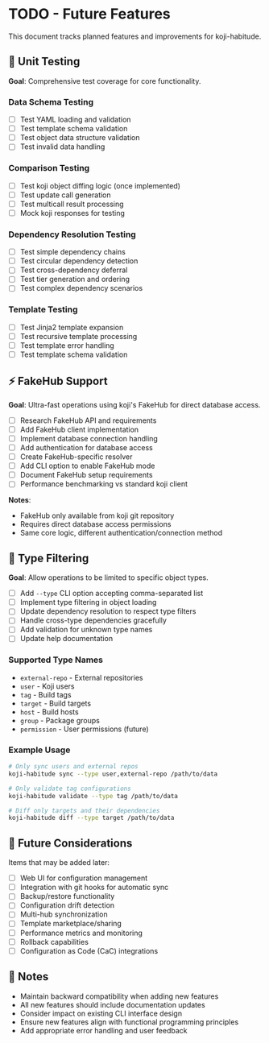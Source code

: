 # TODO - Future Features

This document tracks planned features and improvements for koji-habitude.

## 🧪 Unit Testing

**Goal**: Comprehensive test coverage for core functionality.

### Data Schema Testing
- [ ] Test YAML loading and validation
- [ ] Test template schema validation
- [ ] Test object data structure validation
- [ ] Test invalid data handling

### Comparison Testing
- [ ] Test koji object diffing logic (once implemented)
- [ ] Test update call generation
- [ ] Test multicall result processing
- [ ] Mock koji responses for testing

### Dependency Resolution Testing
- [ ] Test simple dependency chains
- [ ] Test circular dependency detection
- [ ] Test cross-dependency deferral
- [ ] Test tier generation and ordering
- [ ] Test complex dependency scenarios

### Template Testing
- [ ] Test Jinja2 template expansion
- [ ] Test recursive template processing
- [ ] Test template error handling
- [ ] Test template schema validation

## ⚡ FakeHub Support

**Goal**: Ultra-fast operations using koji's FakeHub for direct database access.

- [ ] Research FakeHub API and requirements
- [ ] Add FakeHub client implementation
- [ ] Implement database connection handling
- [ ] Add authentication for database access
- [ ] Create FakeHub-specific resolver
- [ ] Add CLI option to enable FakeHub mode
- [ ] Document FakeHub setup requirements
- [ ] Performance benchmarking vs standard koji client

**Notes**:
- FakeHub only available from koji git repository
- Requires direct database access permissions
- Same core logic, different authentication/connection method

## 🎯 Type Filtering

**Goal**: Allow operations to be limited to specific object types.

- [ ] Add `--type` CLI option accepting comma-separated list
- [ ] Implement type filtering in object loading
- [ ] Update dependency resolution to respect type filters
- [ ] Handle cross-type dependencies gracefully
- [ ] Add validation for unknown type names
- [ ] Update help documentation

### Supported Type Names
- `external-repo` - External repositories
- `user` - Koji users
- `tag` - Build tags
- `target` - Build targets
- `host` - Build hosts
- `group` - Package groups
- `permission` - User permissions (future)

### Example Usage
```bash
# Only sync users and external repos
koji-habitude sync --type user,external-repo /path/to/data

# Only validate tag configurations
koji-habitude validate --type tag /path/to/data

# Diff only targets and their dependencies
koji-habitude diff --type target /path/to/data
```

## 🔮 Future Considerations

Items that may be added later:

- [ ] Web UI for configuration management
- [ ] Integration with git hooks for automatic sync
- [ ] Backup/restore functionality
- [ ] Configuration drift detection
- [ ] Multi-hub synchronization
- [ ] Template marketplace/sharing
- [ ] Performance metrics and monitoring
- [ ] Rollback capabilities
- [ ] Configuration as Code (CaC) integrations

## 📝 Notes

- Maintain backward compatibility when adding new features
- All new features should include documentation updates
- Consider impact on existing CLI interface design
- Ensure new features align with functional programming principles
- Add appropriate error handling and user feedback
